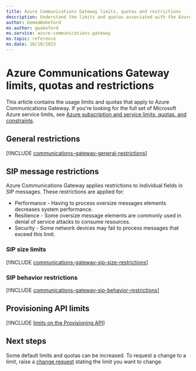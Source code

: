 ```yaml
---
title: Azure Communications Gateway limits, quotas and restrictions
description: Understand the limits and quotas associated with the Azure Communications Gateway
author: GemmaWakeford
ms.author: gwakeford
ms.service: azure-communications-gateway
ms.topic: reference
ms.date: 10/10/2023
---
```


# Azure Communications Gateway limits, quotas and restrictions

This article contains the usage limits and quotas that apply to Azure Communications Gateway. If you're looking for the full set of Microsoft Azure service limits,  see [Azure subscription and service limits, quotas, and constraints](../azure-resource-manager/management/azure-subscription-service-limits.md).

## General restrictions

[!INCLUDE [communications-gateway-general-restrictions](includes/communications-gateway-general-restrictions.md)]

## SIP message restrictions

Azure Communications Gateway applies restrictions to individual fields in SIP messages. These restrictions are applied for:

* Performance - Having to process oversize messages elements decreases system performance.
* Resilience - Some oversize message elements are commonly used in denial of service attacks to consume resources.
* Security - Some network devices may fail to process messages that exceed this limit.

### SIP size limits

[!INCLUDE [communications-gateway-sip-size-restrictions](includes/communications-gateway-sip-size-restrictions.md)]

### SIP behavior restrictions

[!INCLUDE [communications-gateway-sip-behavior-restrictions](includes/communications-gateway-sip-behavior-restrictions.md)]

## Provisioning API limits

[!INCLUDE [limits on the Provisioning API](includes/communications-gateway-provisioning-api-restrictions.md)]

## Next steps

Some default limits and quotas can be increased. To request a change to a limit, raise a [change request](request-changes.md) stating the limit you want to change.
